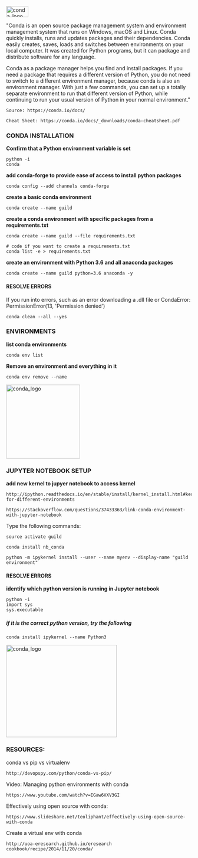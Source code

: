 ﻿
<img src="https://github.com/Alexjmsherman/ml_guild/blob/master/raw_data/images/conda_logo.png" alt="conda_logo" width="60px" height="30" />


"Conda is an open source package management system and environment management system that runs on Windows, macOS and Linux. Conda quickly installs, runs and updates packages and their dependencies. Conda easily creates, saves, loads and switches between environments on your local computer. It was created for Python programs, but it can package and distribute software for any language.

Conda as a package manager helps you find and install packages. If you need a package that requires a different version of Python, you do not need to switch to a different environment manager, because conda is also an environment manager. With just a few commands, you can set up a totally separate environment to run that different version of Python, while continuing to run your usual version of Python in your normal environment."

	Source: https://conda.io/docs/

	Cheat Sheet: https://conda.io/docs/_downloads/conda-cheatsheet.pdf


### CONDA INSTALLATION
**Confirm that a Python environment variable is set**

	python -i
	conda

**add conda-forge to provide ease of access to install python packages**

	conda config --add channels conda-forge

**create a basic conda environment**

	conda create --name guild

**create a conda environment with specific packages from a requirements.txt**

	conda create --name guild --file requirements.txt

	# code if you want to create a requirements.txt
	conda list -e > requirements.txt

**create an environment with Python 3.6 and all anaconda packages**

	conda create --name guild python=3.6 anaconda -y

#### RESOLVE ERRORS
If you run into errors, such as an error downloading a .dll file or CondaError: PermissionError(13, 'Permission denied')

	conda clean --all --yes

### ENVIRONMENTS
**list conda environments**

	conda env list

**Remove an environment and everything in it**

	conda env remove --name

<img src="https://github.com/Alexjmsherman/ml_guild/blob/master/raw_data/images/conda_envs.png" alt="conda_logo" width="200" height="200" />


### JUPYTER NOTEBOOK SETUP
**add new kernel to jupyer notebook to access kernel**

	http://ipython.readthedocs.io/en/stable/install/kernel_install.html#kernels-for-different-environments
	
	https://stackoverflow.com/questions/37433363/link-conda-environment-with-jupyter-notebook


Type the following commands:

	source activate guild
		
	conda install nb_conda
		
	python -m ipykernel install --user --name myenv --display-name "guild environment"

#### RESOLVE ERRORS
**identify which python version is running in Jupyter notebook**

	python -i
	import sys
	sys.executable

##### if it is the correct python version, try the following
	conda install ipykernel --name Python3


<img src="https://github.com/Alexjmsherman/ml_guild/blob/master/raw_data/images/conda_stack.png" alt="conda_logo" width="300" height="250" />


### RESOURCES:
conda vs pip vs virtualenv

	http://devopspy.com/python/conda-vs-pip/

Video: Managing python environments with conda

	https://www.youtube.com/watch?v=EGaw6VXV3GI

Effectively using open source with conda: 

	https://www.slideshare.net/teoliphant/effectively-using-open-source-with-conda

Create a virtual env with conda

	http://uoa-eresearch.github.io/eresearch cookbook/recipe/2014/11/20/conda/